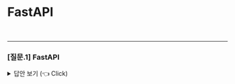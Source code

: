 # FastAPI
<br>

---------------------
### [질문.1] FastAPI 

<details>
   <summary> 답안 보기 (👈 Click)</summary>
<br />

+ 1. FastAPI
    API 서버를 구축하는 데 뛰어난 성능과 유연성을 제공하는 프레임워크로, 특히 기계 학습 모델을 웹 서비스로 배포하거나 고속의 API 응답을 요구하는 경우 매우 적합합니다.<br>
    만약 데이터 처리 속도나 API 응답 시간이 중요한 업무라면 FastAPI를 사용할 가능성이 높습니다.<br>
    Django와는 달리 FastAPI는 비동기 방식을 잘 지원하여 실시간 처리가 필요한 작업에 유리합니다.<br>

+ 장점
  - 비동기 API를 빠르고 쉽게 구축할 수 있는 기능을 제공하며, 자동화된 API 문서화와 데이터 검증 등을 내장하고 있어 매우 효율적입니다.<br>

    1. 고성능
       - FastAPI는 Starlette를 기반으로 하며, **ASGI (Asynchronous Server Gateway Interface)**를 지원합니다.
       - 이로 인해 비동기 처리가 가능하고, 동시 요청을 효율적으로 처리할 수 있습니다.
       - 따라서 고속의 API 서버를 구축할 수 있습니다.
       - FastAPI는 수천 건의 동시 요청을 처리할 수 있을 정도로 높은 성능을 자랑합니다.<br>
   
    2. 자동 문서화
       - FastAPI는 Swagger UI와 ReDoc을 자동으로 생성하여 API의 문서를 실시간으로 작성해줍니다.
       - API 엔드포인트를 정의하면, 이를 바탕으로 자동으로 API 문서화가 이루어집니다. 
       - 개발자는 문서를 별도로 작성할 필요가 없으며, API의 동작을 시각적으로 확인하고 테스트할 수 있습니다.<br>
  
    3. 데이터 검증과 유효성 검사
       - FastAPI는 Pydantic을 사용하여 데이터 검증과 유효성 검사를 자동으로 처리합니다.<br> 이는 요청 및 응답 데이터의 형식, 타입을 강제로 맞추어 오류를 최소화하고, 코드가 더 안전하고 일관되게 동작하도록 도와줍니다.
       - 예를 들어, API에 들어오는 데이터가 특정 형식을 따라야 하는 경우, 이를 자동으로 검사하고 유효하지 않은 데이터는 오류를 반환합니다.<br>
    
    4. 비동기 처리 지원
       - FastAPI는 비동기 처리를 기본으로 지원합니다. 이 덕분에 **I/O 중심의 작업 (예: 데이터베이스 조회, 외부 API 호출 등)**을 비동기로 처리하여 동시성을 높일 수 있습니다.
       - 예를 들어, 대규모 웹 애플리케이션에서 다수의 API 요청을 동시에 처리해야 할 경우, FastAPI는 동기적 처리를 사용하는 서버보다 훨씬 더 높은 성능을 제공합니다.<br>
  
    5. 타입 힌팅 및 자동 문서화
       - FastAPI는 Python 3.6+의 타입 힌트를 지원합니다. 타입 힌트를 사용하면 코드가 더 읽기 쉽고 유지보수가 용이해집니다.
       - FastAPI는 이러한 타입 힌트를 기반으로 자동으로 API 문서를 생성합니다.
       - 함수 인자에 타입 힌트를 추가하면, 이를 바탕으로 Swagger UI에서 자동으로 매개변수의 타입을 문서화합니다.
       - 
</details>